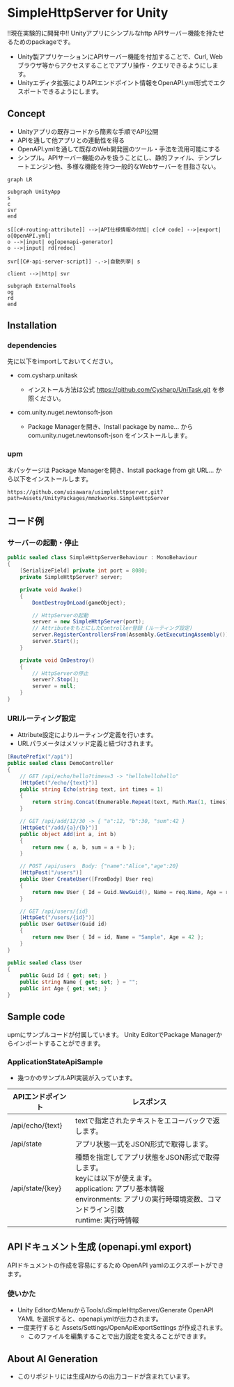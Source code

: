 # SimpleHttpServer for Unity

!!現在実験的に開発中!!
Unityアプリにシンプルなhttp APIサーバー機能を持たせるためのpackageです。

- Unity製アプリケーションにAPIサーバー機能を付加することで、Curl, Webブラウザ等からアクセスすることでアプリ操作・クエリできるようにします。
- Unityエディタ拡張によりAPIエンドポイント情報をOpenAPI.yml形式でエクスポートできるようにします。

## Concept

- Unityアプリの既存コードから簡素な手順でAPI公開
- APIを通して他アプリとの連動性を得る
- OpenAPI.ymlを通して既存のWeb開発圏のツール・手法を流用可能にする
- シンプル。APIサーバー機能のみを扱うことにし、静的ファイル、テンプレートエンジン他、多様な機能を持つ一般的なWebサーバーを目指さない。

```mermaid
graph LR

subgraph UnityApp
s
c
svr
end

s[[c#-routing-attribute]] -->|API仕様情報の付加| c[c# code] -->|export| o[OpenAPI.yml]
o -->|input| og[openapi-generator]
o -->|input| rd[redoc]

svr[[C#-api-server-script]] -.->|自動列挙| s

client -->|http| svr

subgraph ExternalTools
og
rd
end
```

## Installation

### dependencies

先に以下をimportしておいてください。

- com.cysharp.unitask
  - インストール方法は公式 https://github.com/Cysharp/UniTask.git を参照ください。

- com.unity.nuget.newtonsoft-json
  - Package Managerを開き、Install package by name... から com.unity.nuget.newtonsoft-json をインストールします。


### upm

本パッケージは Package Managerを開き、Install package from git URL... から以下をインストールします。

```
https://github.com/uisawara/usimplehttpserver.git?path=Assets/UnityPackages/mmzkworks.SimpleHttpServer
```

## コード例

### サーバーの起動・停止

```c#
public sealed class SimpleHttpServerBehaviour : MonoBehaviour
{
    [SerializeField] private int port = 8080;
    private SimpleHttpServer? server;

    private void Awake()
    {
        DontDestroyOnLoad(gameObject);

        // HttpServerの起動
        server = new SimpleHttpServer(port);
        // AttributeをもとにしたController登録 (ルーティング設定)
        server.RegisterControllersFrom(Assembly.GetExecutingAssembly());
        server.Start();
    }

    private void OnDestroy()
    {
        // HttpServerの停止
        server?.Stop();
        server = null;
    }
}
```

### URIルーティング設定

- Attribute設定によりルーティング定義を行います。
- URLパラメータはメソッド定義と紐づけされます。

```c#
[RoutePrefix("/api")]
public sealed class DemoController
{
    // GET /api/echo/hello?times=3 -> "hellohellohello"
    [HttpGet("/echo/{text}")]
    public string Echo(string text, int times = 1)
    {
        return string.Concat(Enumerable.Repeat(text, Math.Max(1, times)));
    }

    // GET /api/add/12/30 -> { "a":12, "b":30, "sum":42 }
    [HttpGet("/add/{a}/{b}")]
    public object Add(int a, int b)
    {
        return new { a, b, sum = a + b };
    }

    // POST /api/users  Body: {"name":"Alice","age":20}
    [HttpPost("/users")]
    public User CreateUser([FromBody] User req)
    {
        return new User { Id = Guid.NewGuid(), Name = req.Name, Age = req.Age };
    }

    // GET /api/users/{id}
    [HttpGet("/users/{id}")]
    public User GetUser(Guid id)
    {
        return new User { Id = id, Name = "Sample", Age = 42 };
    }
}

public sealed class User
{
    public Guid Id { get; set; }
    public string Name { get; set; } = "";
    public int Age { get; set; }
}
```

## Sample code

upmにサンプルコードが付属しています。
Unity EditorでPackage Managerからインポートすることができます。

### ApplicationStateApiSample

- 幾つかのサンプルAPI実装が入っています。

| APIエンドポイント | レスポンス                                                   |
| ----------------- | ------------------------------------------------------------ |
| /api/echo/{text}  | textで指定されたテキストをエコーバックで返します。           |
| /api/state        | アプリ状態一式をJSON形式で取得します。                       |
| /api/state/{key}  | 種類を指定してアプリ状態をJSON形式で取得します。<br />keyには以下が使えます。<br />application: アプリ基本情報<br />environments: アプリの実行時環境変数、コマンドライン引数<br />runtime: 実行時情報 |

## APIドキュメント生成 (openapi.yml export)

APIドキュメントの作成を容易にするため OpenAPI yamlのエクスポートができます。

### 使いかた

- Unity EditorのMenuからTools/uSimpleHttpServer/Generate OpenAPI YAML を選択すると、openapi.ymlが出力されます。
- 一度実行すると Assets/Settings/OpenApiExportSettings が作成されます。
  - このファイルを編集することで出力設定を変えることができます。

## About AI Generation

- このリポジトリには生成AIからの出力コードが含まれています。
